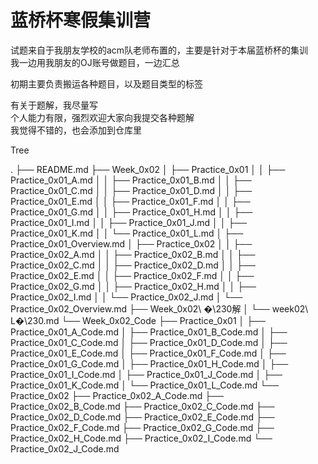 # 蓝桥杯寒假集训营
试题来自于我朋友学校的acm队老师布置的，主要是针对于本届蓝桥杯的集训  
我一边用我朋友的OJ账号做题目，一边汇总  

初期主要负责搬运各种题目，以及题目类型的标签  

有关于题解，我尽量写  
个人能力有限，强烈欢迎大家向我提交各种题解  
我觉得不错的，也会添加到仓库里  

Tree

.
├── README.md
├── Week_0x02
│   ├── Practice_0x01
│   │   ├── Practice_0x01_A.md
│   │   ├── Practice_0x01_B.md
│   │   ├── Practice_0x01_C.md
│   │   ├── Practice_0x01_D.md
│   │   ├── Practice_0x01_E.md
│   │   ├── Practice_0x01_F.md
│   │   ├── Practice_0x01_G.md
│   │   ├── Practice_0x01_H.md
│   │   ├── Practice_0x01_I.md
│   │   ├── Practice_0x01_J.md
│   │   ├── Practice_0x01_K.md
│   │   └── Practice_0x01_L.md
│   ├── Practice_0x01_Overview.md
│   ├── Practice_0x02
│   │   ├── Practice_0x02_A.md
│   │   ├── Practice_0x02_B.md
│   │   ├── Practice_0x02_C.md
│   │   ├── Practice_0x02_D.md
│   │   ├── Practice_0x02_E.md
│   │   ├── Practice_0x02_F.md
│   │   ├── Practice_0x02_G.md
│   │   ├── Practice_0x02_H.md
│   │   ├── Practice_0x02_I.md
│   │   └── Practice_0x02_J.md
│   └── Practice_0x02_Overview.md
├── Week_0x02\ �\230解
│   └── week02\ L�\230.md
└── Week_0x02_Code
    ├── Practice_0x01
    │   ├── Practice_0x01_A_Code.md
    │   ├── Practice_0x01_B_Code.md
    │   ├── Practice_0x01_C_Code.md
    │   ├── Practice_0x01_D_Code.md
    │   ├── Practice_0x01_E_Code.md
    │   ├── Practice_0x01_F_Code.md
    │   ├── Practice_0x01_G_Code.md
    │   ├── Practice_0x01_H_Code.md
    │   ├── Practice_0x01_I_Code.md
    │   ├── Practice_0x01_J_Code.md
    │   ├── Practice_0x01_K_Code.md
    │   └── Practice_0x01_L_Code.md
    └── Practice_0x02
        ├── Practice_0x02_A_Code.md
        ├── Practice_0x02_B_Code.md
        ├── Practice_0x02_C_Code.md
        ├── Practice_0x02_D_Code.md
        ├── Practice_0x02_E_Code.md
        ├── Practice_0x02_F_Code.md
        ├── Practice_0x02_G_Code.md
        ├── Practice_0x02_H_Code.md
        ├── Practice_0x02_I_Code.md
        └── Practice_0x02_J_Code.md